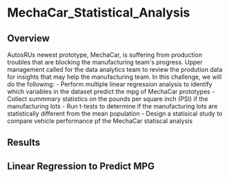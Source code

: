 # MechaCar_Statistical_Analysis

## Overview 
AutosRUs newest prototype, MechaCar, is suffering from production troubles that are blocking the manufacturing team's progress.  Upper management called for the data analytics team to review the prodution data for insights that may help the manufacturing team.  In this challenge, we will do the following:
    - Perform multiple linear regression analysis to identify which variables in the dataset predict the mpg of MechaCar prototypes
    - Collect summmary statistics on the pounds per square inch (PSI) if the  manufacturing lots
    - Run t-tests to determine if the manufacturing lots are statistically different from the mean population
    - Design a statisical study to compare vehicle performance pf the MechaCar statiscal analysis


## Results

## Linear Regression to Predict MPG

